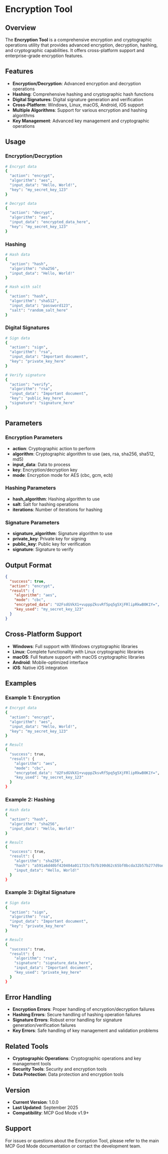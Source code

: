 # Encryption Tool

## Overview
The **Encryption Tool** is a comprehensive encryption and cryptographic operations utility that provides advanced encryption, decryption, hashing, and cryptographic capabilities. It offers cross-platform support and enterprise-grade encryption features.

## Features
- **Encryption/Decryption**: Advanced encryption and decryption operations
- **Hashing**: Comprehensive hashing and cryptographic hash functions
- **Digital Signatures**: Digital signature generation and verification
- **Cross-Platform**: Windows, Linux, macOS, Android, iOS support
- **Multiple Algorithms**: Support for various encryption and hashing algorithms
- **Key Management**: Advanced key management and cryptographic operations

## Usage

### Encryption/Decryption
```bash
# Encrypt data
{
  "action": "encrypt",
  "algorithm": "aes",
  "input_data": "Hello, World!",
  "key": "my_secret_key_123"
}

# Decrypt data
{
  "action": "decrypt",
  "algorithm": "aes",
  "input_data": "encrypted_data_here",
  "key": "my_secret_key_123"
}
```

### Hashing
```bash
# Hash data
{
  "action": "hash",
  "algorithm": "sha256",
  "input_data": "Hello, World!"
}

# Hash with salt
{
  "action": "hash",
  "algorithm": "sha512",
  "input_data": "password123",
  "salt": "random_salt_here"
}
```

### Digital Signatures
```bash
# Sign data
{
  "action": "sign",
  "algorithm": "rsa",
  "input_data": "Important document",
  "key": "private_key_here"
}

# Verify signature
{
  "action": "verify",
  "algorithm": "rsa",
  "input_data": "Important document",
  "key": "public_key_here",
  "signature": "signature_here"
}
```

## Parameters

### Encryption Parameters
- **action**: Cryptographic action to perform
- **algorithm**: Cryptographic algorithm to use (aes, rsa, sha256, sha512, md5)
- **input_data**: Data to process
- **key**: Encryption/decryption key
- **mode**: Encryption mode for AES (cbc, gcm, ecb)

### Hashing Parameters
- **hash_algorithm**: Hashing algorithm to use
- **salt**: Salt for hashing operations
- **iterations**: Number of iterations for hashing

### Signature Parameters
- **signature_algorithm**: Signature algorithm to use
- **private_key**: Private key for signing
- **public_key**: Public key for verification
- **signature**: Signature to verify

## Output Format
```json
{
  "success": true,
  "action": "encrypt",
  "result": {
    "algorithm": "aes",
    "mode": "cbc",
    "encrypted_data": "U2FsdGVkX1+vupppZksvRf5pq5g5XjFRlipRkwB0K1Y=",
    "key_used": "my_secret_key_123"
  }
}
```

## Cross-Platform Support
- **Windows**: Full support with Windows cryptographic libraries
- **Linux**: Complete functionality with Linux cryptographic libraries
- **macOS**: Full feature support with macOS cryptographic libraries
- **Android**: Mobile-optimized interface
- **iOS**: Native iOS integration

## Examples

### Example 1: Encryption
```bash
# Encrypt data
{
  "action": "encrypt",
  "algorithm": "aes",
  "input_data": "Hello, World!",
  "key": "my_secret_key_123"
}

# Result
{
  "success": true,
  "result": {
    "algorithm": "aes",
    "mode": "cbc",
    "encrypted_data": "U2FsdGVkX1+vupppZksvRf5pq5g5XjFRlipRkwB0K1Y=",
    "key_used": "my_secret_key_123"
  }
}
```

### Example 2: Hashing
```bash
# Hash data
{
  "action": "hash",
  "algorithm": "sha256",
  "input_data": "Hello, World!"
}

# Result
{
  "success": true,
  "result": {
    "algorithm": "sha256",
    "hash": "a591a6d40bf420404a011733cfb7b190d62c65bf0bcda32b57b277d9ad9f146e",
    "input_data": "Hello, World!"
  }
}
```

### Example 3: Digital Signature
```bash
# Sign data
{
  "action": "sign",
  "algorithm": "rsa",
  "input_data": "Important document",
  "key": "private_key_here"
}

# Result
{
  "success": true,
  "result": {
    "algorithm": "rsa",
    "signature": "signature_data_here",
    "input_data": "Important document",
    "key_used": "private_key_here"
  }
}
```

## Error Handling
- **Encryption Errors**: Proper handling of encryption/decryption failures
- **Hashing Errors**: Secure handling of hashing operation failures
- **Signature Errors**: Robust error handling for signature generation/verification failures
- **Key Errors**: Safe handling of key management and validation problems

## Related Tools
- **Cryptographic Operations**: Cryptographic operations and key management tools
- **Security Tools**: Security and encryption tools
- **Data Protection**: Data protection and encryption tools

## Version
- **Current Version**: 1.0.0
- **Last Updated**: September 2025
- **Compatibility**: MCP God Mode v1.9+

## Support
For issues or questions about the Encryption Tool, please refer to the main MCP God Mode documentation or contact the development team.
